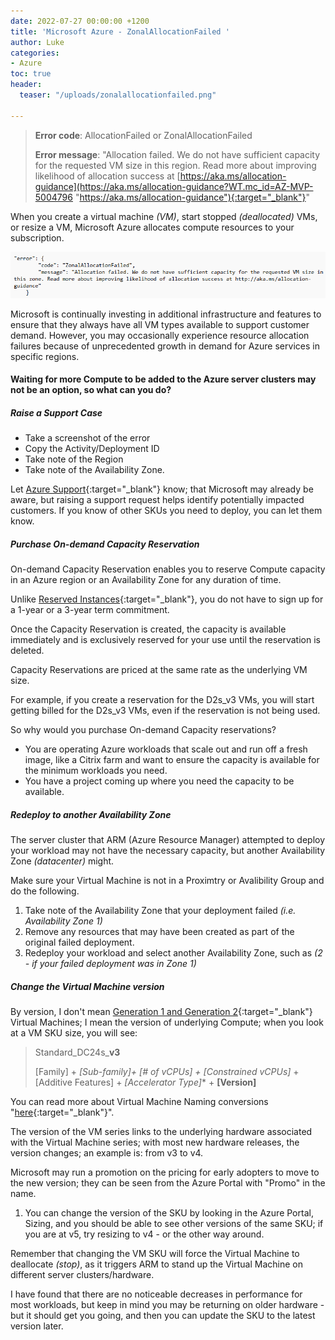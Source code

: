 ```yaml
---
date: 2022-07-27 00:00:00 +1200
title: 'Microsoft Azure - ZonalAllocationFailed '
author: Luke
categories:
- Azure
toc: true
header:
  teaser: "/uploads/zonalallocationfailed.png"

---
```

> **Error code**: AllocationFailed or ZonalAllocationFailed
>
> **Error message**: "Allocation failed. We do not have sufficient capacity for the requested VM size in this region. Read more about improving likelihood of allocation success at [https://aka.ms/allocation-guidance](https://aka.ms/allocation-guidance?WT.mc_id=AZ-MVP-5004796 "https://aka.ms/allocation-guidance"){:target="_blank"}"

When you create a virtual machine _(VM)_, start stopped _(deallocated)_ VMs, or resize a VM, Microsoft Azure allocates compute resources to your subscription.

![ZonalAllocationFailed](/uploads/zonalallocationfailed.png "ZonalAllocationFailed")

Microsoft is continually investing in additional infrastructure and features to ensure that they always have all VM types available to support customer demand. However, you may occasionally experience resource allocation failures because of unprecedented growth in demand for Azure services in specific regions.

#### **Waiting for more Compute to be added to the Azure server clusters may not be an option, so what can you do?**

##### Raise a Support Case

* Take a screenshot of the error
* Copy the Activity/Deployment ID
* Take note of the Region
* Take note of the Availability Zone.

Let [Azure Support](https://azure.microsoft.com/en-us/support/?WT.mc_id=AZ-MVP-5004796 " Azure Support"){:target="_blank"} know; that Microsoft may already be aware, but raising a support request helps identify potentially impacted customers. If you know of other SKUs you need to deploy, you can let them know.

##### Purchase On-demand Capacity Reservation

On-demand Capacity Reservation enables you to reserve Compute capacity in an Azure region or an Availability Zone for any duration of time.

Unlike [Reserved Instances](https://azure.microsoft.com/en-us/pricing/reserved-vm-instances/?WT.mc_id=AZ-MVP-5004796 "Reserved Instances"){:target="_blank"}, you do not have to sign up for a 1-year or a 3-year term commitment.

Once the Capacity Reservation is created, the capacity is available immediately and is exclusively reserved for your use until the reservation is deleted.

Capacity Reservations are priced at the same rate as the underlying VM size.

For example, if you create a reservation for the D2s_v3 VMs, you will start getting billed for the D2s_v3 VMs, even if the reservation is not being used.

So why would you purchase On-demand Capacity reservations?

* You are operating Azure workloads that scale out and run off a fresh image, like a Citrix farm and want to ensure the capacity is available for the minimum workloads you need.
* You have a project coming up where you need the capacity to be available.

##### Redeploy to another Availability Zone

The server cluster that ARM (Azure Resource Manager) attempted to deploy your workload may not have the necessary capacity, but another Availability Zone _(datacenter)_ might.

Make sure your Virtual Machine is not in a Proximtry or Avalibility Group and do the following.

1. Take note of the Availability Zone that your deployment failed _(i.e. Availability Zone 1)_
2. Remove any resources that may have been created as part of the original failed deployment.
3. Redeploy your workload and select another Availability Zone, such as _(2 - if your failed deployment was in Zone 1)_

##### Change the Virtual Machine version

By version, I don't mean [Generation 1 and Generation 2](https://docs.microsoft.com/en-us/azure/virtual-machines/generation-2?WT.mc_id=AZ-MVP-5004796#features-and-capabilities "Generation 1 vs. generation 2 features"){:target="_blank"} Virtual Machines; I mean the version of underlying Compute; when you look at a VM SKU size, you will see:

> Standard_DC24s_**v3**
>
> \[Family\] + _\[Sub-family\]_*+ \[# of vCPUs\] + _\[Constrained vCPUs\]_* + \[Additive Features\] + _\[Accelerator Type\]_* + **\[Version\]**

You can read more about Virtual Machine Naming conversions "[here](https://docs.microsoft.com/en-us/azure/virtual-machines/vm-naming-conventions?WT.mc_id=AZ-MVP-5004796 "Azure virtual machine sizes naming conventions"){:target="_blank"}".

The version of the VM series links to the underlying hardware associated with the Virtual Machine series; with most new hardware releases, the version changes; an example is: from v3 to v4.  

Microsoft may run a promotion on the pricing for early adopters to move to the new version; they can be seen from the Azure Portal with "Promo" in the name.

1. You can change the version of the SKU by looking in the Azure Portal, Sizing, and you should be able to see other versions of the same SKU; if you are at v5, try resizing to v4 - or the other way around.  

Remember that changing the VM SKU will force the Virtual Machine to deallocate _(stop)_, as it triggers ARM to stand up the Virtual Machine on different server clusters/hardware.

I have found that there are no noticeable decreases in performance for most workloads, but keep in mind you may be returning on older hardware - but it should get you going, and then you can update the SKU to the latest version later.
